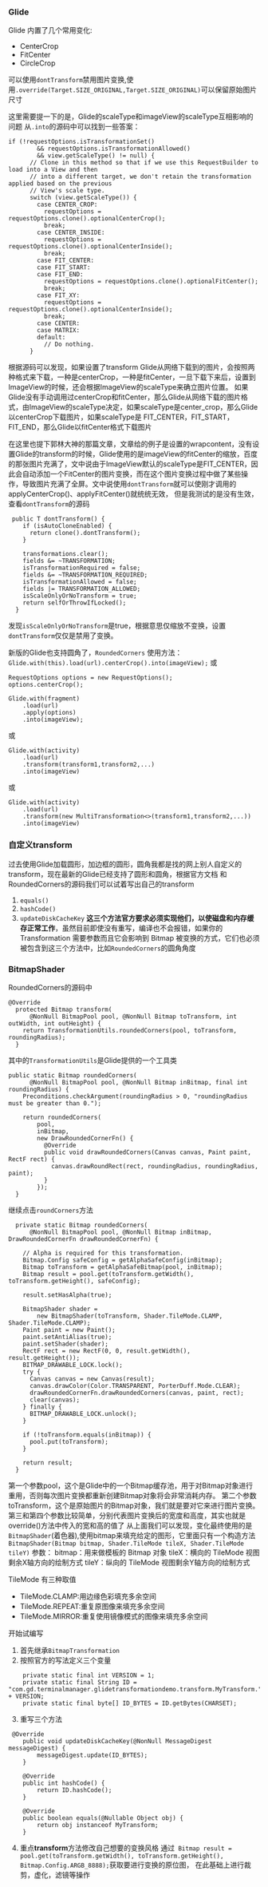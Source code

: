 ### Glide

Glide 内置了几个常用变化:
- CenterCrop
- FitCenter
- CircleCrop

可以使用`dontTransform`禁用图片变换,使用`.override(Target.SIZE_ORIGINAL,Target.SIZE_ORIGINAL)`可以保留原始图片尺寸

这里需要提一下的是，Glide的scaleType和imageView的scaleType互相影响的问题
从`.into`的源码中可以找到一些答案：

```
if (!requestOptions.isTransformationSet()
        && requestOptions.isTransformationAllowed()
        && view.getScaleType() != null) {
      // Clone in this method so that if we use this RequestBuilder to load into a View and then
      // into a different target, we don't retain the transformation applied based on the previous
      // View's scale type.
      switch (view.getScaleType()) {
        case CENTER_CROP:
          requestOptions = requestOptions.clone().optionalCenterCrop();
          break;
        case CENTER_INSIDE:
          requestOptions = requestOptions.clone().optionalCenterInside();
          break;
        case FIT_CENTER:
        case FIT_START:
        case FIT_END:
          requestOptions = requestOptions.clone().optionalFitCenter();
          break;
        case FIT_XY:
          requestOptions = requestOptions.clone().optionalCenterInside();
          break;
        case CENTER:
        case MATRIX:
        default:
          // Do nothing.
      }
```

根据源码可以发现，如果设置了transform
Glide从网络下载到的图片，会按照两种格式来下载，一种是centerCrop，一种是fitCenter，一旦下载下来后，设置到ImageView的时候，还会根据ImageView的scaleType来确立图片位置。 
如果Glide没有手动调用过centerCrop和fitCenter，那么Glide从网络下载的图片格式，由ImageView的scaleType决定，如果scaleType是center_crop，那么Glide以centerCrop下载图片，如果scaleType是 FIT_CENTER，FIT_START，FIT_END，那么Glide以fitCenter格式下载图片

在这里也提下郭林大神的那篇文章，文章给的例子是设置的wrapcontent，没有设置Glide的transform的时候，Glide使用的是imageView的fitCenter的缩放，百度的那张图片充满了，文中说由于ImageView默认的scaleType是FIT_CENTER，因此会自动添加一个FitCenter的图片变换，而在这个图片变换过程中做了某些操作，导致图片充满了全屏。文中说使用`dontTransform`就可以使刚才调用的applyCenterCrop()、applyFitCenter()就统统无效，
但是我测试的是没有生效，查看`dontTransform`的源码

```
 public T dontTransform() {
    if (isAutoCloneEnabled) {
      return clone().dontTransform();
    }

    transformations.clear();
    fields &= ~TRANSFORMATION;
    isTransformationRequired = false;
    fields &= ~TRANSFORMATION_REQUIRED;
    isTransformationAllowed = false;
    fields |= TRANSFORMATION_ALLOWED;
    isScaleOnlyOrNoTransform = true;
    return selfOrThrowIfLocked();
  }
```

发现`isScaleOnlyOrNoTransform`是true，根据意思仅缩放不变换，设置`dontTransform`仅仅是禁用了变换。

新版的Glide也支持圆角了，`RoundedCorners`
使用方法：
`Glide.with(this).load(url).centerCrop().into(imageView);`
或
```
RequestOptions options = new RequestOptions();
options.centerCrop();

Glide.with(fragment)
    .load(url)
    .apply(options)
    .into(imageView);

```
或
```
Glide.with(activity)
	.load(url)
	.transform(transform1,transform2,...)
	.into(imageView)
```
或
```
Glide.with(activity)
	.load(url)
	.transform(new MultiTransformation<>(transform1,transform2,...))
	.into(imageView)
```
### 自定义transform
过去使用Glide加载圆形，加边框的圆形，圆角我都是找的网上别人自定义的transform，现在最新的Glide已经支持了圆形和圆角，根据官方文档
和RoundedCorners的源码我们可以试着写出自己的transform

1. `equals()`
2. `hashCode()`
3. `updateDiskCacheKey`
**这三个方法官方要求必须实现他们，以使磁盘和内存缓存正常工作**，虽然目前即使没有重写，编译也不会报错，如果你的 Transformation 
需要参数而且它会影响到 Bitmap 被变换的方式，它们也必须被包含到这三个方法中，比如`RoundedCorners`的圆角角度

### BitmapShader
RoundedCorners的源码中
```
@Override
  protected Bitmap transform(
      @NonNull BitmapPool pool, @NonNull Bitmap toTransform, int outWidth, int outHeight) {
    return TransformationUtils.roundedCorners(pool, toTransform, roundingRadius);
  }
```
其中的`TransformationUtils`是Glide提供的一个工具类
```
public static Bitmap roundedCorners(
      @NonNull BitmapPool pool, @NonNull Bitmap inBitmap, final int roundingRadius) {
    Preconditions.checkArgument(roundingRadius > 0, "roundingRadius must be greater than 0.");

    return roundedCorners(
        pool,
        inBitmap,
        new DrawRoundedCornerFn() {
          @Override
          public void drawRoundedCorners(Canvas canvas, Paint paint, RectF rect) {
            canvas.drawRoundRect(rect, roundingRadius, roundingRadius, paint);
          }
        });
  }
```
继续点击`roundCorners`方法
```
  private static Bitmap roundedCorners(
      @NonNull BitmapPool pool, @NonNull Bitmap inBitmap, DrawRoundedCornerFn drawRoundedCornerFn) {

    // Alpha is required for this transformation.
    Bitmap.Config safeConfig = getAlphaSafeConfig(inBitmap);
    Bitmap toTransform = getAlphaSafeBitmap(pool, inBitmap);
    Bitmap result = pool.get(toTransform.getWidth(), toTransform.getHeight(), safeConfig);

    result.setHasAlpha(true);

    BitmapShader shader =
        new BitmapShader(toTransform, Shader.TileMode.CLAMP, Shader.TileMode.CLAMP);
    Paint paint = new Paint();
    paint.setAntiAlias(true);
    paint.setShader(shader);
    RectF rect = new RectF(0, 0, result.getWidth(), result.getHeight());
    BITMAP_DRAWABLE_LOCK.lock();
    try {
      Canvas canvas = new Canvas(result);
      canvas.drawColor(Color.TRANSPARENT, PorterDuff.Mode.CLEAR);
      drawRoundedCornerFn.drawRoundedCorners(canvas, paint, rect);
      clear(canvas);
    } finally {
      BITMAP_DRAWABLE_LOCK.unlock();
    }

    if (!toTransform.equals(inBitmap)) {
      pool.put(toTransform);
    }

    return result;
  }
```
第一个参数pool，这个是Glide中的一个Bitmap缓存池，用于对Bitmap对象进行重用，否则每次图片变换都重新创建Bitmap对象将会非常消耗内存。
第二个参数toTransform，这个是原始图片的Bitmap对象，我们就是要对它来进行图片变换。第三和第四个参数比较简单，分别代表图片变换后的宽度和高度，其实也就是override()方法中传入的宽和高的值了
从上面我们可以发现，变化最终使用的是`BitmapShader`(着色器),使用bitmap来填充给定的图形，它里面只有一个构造方法`BitmapShader(Bitmap bitmap, Shader.TileMode tileX, Shader.TileMode tileY)`
参数：
bitmap：用来做模板的 Bitmap 对象
tileX：横向的 TileMode 视图剩余X轴方向的绘制方式
tileY：纵向的 TileMode 视图剩余Y轴方向的绘制方式

TileMode 有三种取值
- TileMode.CLAMP:用边缘色彩填充多余空间
- TileMode.REPEAT:重复原图像来填充多余空间
- TileMode.MIRROR:重复使用镜像模式的图像来填充多余空间

开始试编写
1. 首先继承`BitmapTransformation`
2. 按照官方的写法定义三个变量
```
	private static final int VERSION = 1;
    private static final String ID = "com.gd.terminalmanager.glidetransformationdemo.transform.MyTransform." + VERSION;
    private static final byte[] ID_BYTES = ID.getBytes(CHARSET);
```
3. 重写三个方法
```
 @Override
    public void updateDiskCacheKey(@NonNull MessageDigest messageDigest) {
        messageDigest.update(ID_BYTES);
    }

    @Override
    public int hashCode() {
        return ID.hashCode();
    }

    @Override
    public boolean equals(@Nullable Object obj) {
        return obj instanceof MyTransform;
    }
```
4. 重点**transform**方法修改自己想要的变换风格
通过` Bitmap result = pool.get(toTransform.getWidth(), toTransform.getHeight(), Bitmap.Config.ARGB_8888);`获取要进行变换的原位图，
在此基础上进行裁剪，虚化，滤镜等操作

